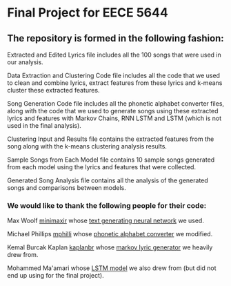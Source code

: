 # Final Project for EECE 5644

## The repository is formed in the following fashion:

Extracted and Edited Lyrics file includes all the 100 songs that were used in our analysis.

Data Extraction and Clustering Code file includes all the code that we used to clean and combine lyrics, extract features from these lyrics and k-means cluster these extracted features.

Song Generation Code file includes all the phonetic alphabet converter files, along with the code that we used to generate songs using these extracted lyrics and features with Markov Chains, RNN LSTM and LSTM (which is not used in the final analysis).

Clustering Input and Results file contains the extracted features from the song along with the k-means clustering analysis results.

Sample Songs from Each Model file contains 10 sample songs generated from each model using the lyrics and features that were collected.

Generated Song Analysis file contains all the analysis of the generated songs and comparisons between models.

### We would like to thank the following people for their code:

Max Woolf [minimaxir](https://github.com/minimaxir) whose [text generating neural network](https://github.com/minimaxir/textgenrn) we used.

Michael Phillips [mphilli](https://github.com/mphilli) whose [phonetic alphabet converter](https://github.com/mphilli/English-to-IPA) we modified.

Kemal Burcak Kaplan [kaplanbr](https://github.com/kaplanbr) whose [markov lyric generator](https://github.com/kaplanbr/Serdar-Ortac-Lyrics-Generator) we heavily drew from.

Mohammed Ma'amari whose [LSTM model](https://towardsdatascience.com/@mamarih1) we also drew from (but did not end up using for the final project).
